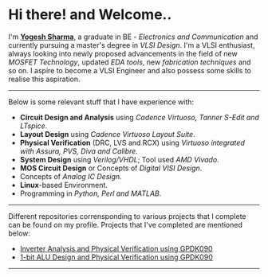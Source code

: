 # Hi there! and Welcome..

I'm [__Yogesh Sharma__](https://www.linkedin.com/in/yogesh-sharma-953802222/), a graduate in BE - _Electronics and Communication_ and currently pursuing a master's degree in _VLSI Design_. I'm a VLSI enthusiast, always looking into newly proposed advancements in the field of new _MOSFET Technology_, updated _EDA tools_, new _fabrication techniques_ and so on. I aspire to become a VLSI Engineer and also possess some skills to realise this aspiration.

---

Below is some relevant stuff that I have experience with:
- **Circuit Design and Analysis** using _Cadence Virtuoso, Tanner S-Edit and LTspice_.
- **Layout Design** using _Cadence Virtuoso Layout Suite_.
- **Physical Verification** (DRC, LVS and RCX) using _Virtuoso integrated with Assura, PVS, Diva and Calibre_.
- **System Design** using _Verilog/VHDL_; Tool used _AMD Vivado_.
- **MOS Circuit Design** or Concepts of _Digital VlSI Design_.
- Concepts of _Analog IC Design_.
- **Linux**-based Environment.
- Programming in _Python, Perl and MATLAB_.

---

Different repositories corrensponding to various projects that I complete can be found on my profile. Projects that I've completed are mentioned below:
- [Inverter Analysis and Physical Verification using GPDK090](https://github.com/Yogi-3107/Inverter_analysis_and_physical_verification_using_gpdk090)
- [1-bit ALU Design and Physical Verification using GPDK090](https://github.com/Yogi-3107/1-bit_ALU_Design_and_physical_verification_using_gpdk090)

---

